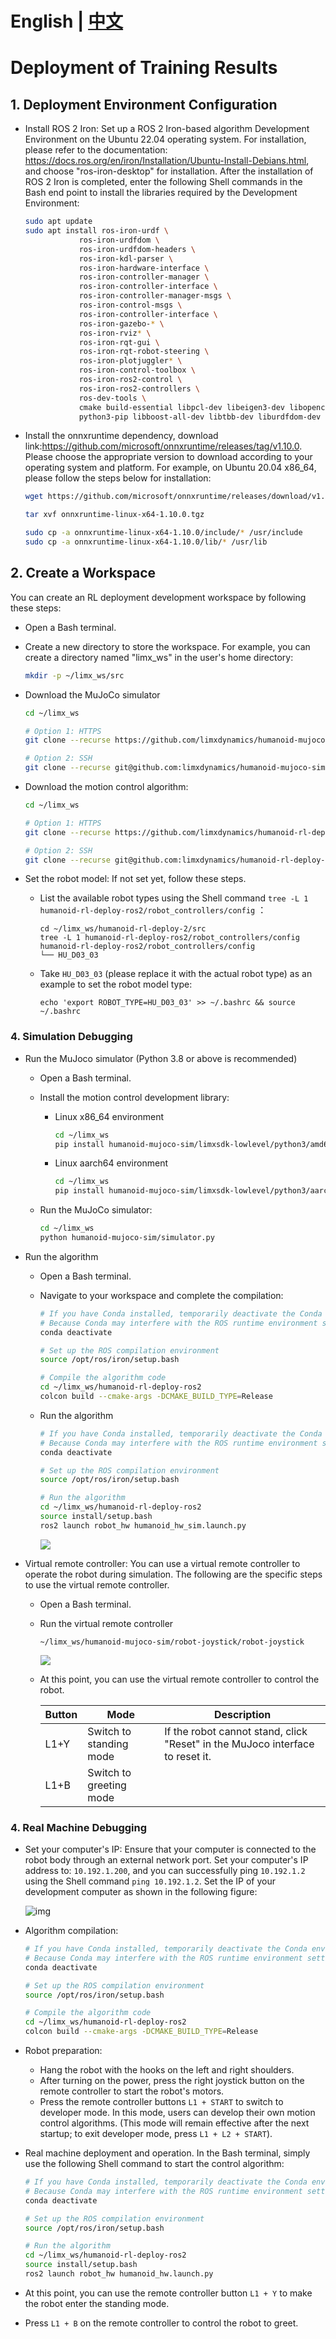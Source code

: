 # English | [中文](README_cn.md)
# Deployment of Training Results



## 1. Deployment Environment Configuration

- Install ROS 2 Iron: Set up a ROS 2 Iron-based algorithm Development Environment on the Ubuntu 22.04 operating system. For installation, please refer to the documentation: https://docs.ros.org/en/iron/Installation/Ubuntu-Install-Debians.html, and choose "ros-iron-desktop" for installation. After the installation of ROS 2 Iron is completed, enter the following Shell commands in the Bash end point to install the libraries required by the Development Environment:

    ```bash
    sudo apt update
    sudo apt install ros-iron-urdf \
                ros-iron-urdfdom \
                ros-iron-urdfdom-headers \
                ros-iron-kdl-parser \
                ros-iron-hardware-interface \
                ros-iron-controller-manager \
                ros-iron-controller-interface \
                ros-iron-controller-manager-msgs \
                ros-iron-control-msgs \
                ros-iron-controller-interface \
                ros-iron-gazebo-* \
                ros-iron-rviz* \
                ros-iron-rqt-gui \
                ros-iron-rqt-robot-steering \
                ros-iron-plotjuggler* \
                ros-iron-control-toolbox \
                ros-iron-ros2-control \
                ros-iron-ros2-controllers \
                ros-dev-tools \
                cmake build-essential libpcl-dev libeigen3-dev libopencv-dev libmatio-dev \
                python3-pip libboost-all-dev libtbb-dev liburdfdom-dev liborocos-kdl-dev -y
    ```

    

- Install the onnxruntime dependency, download link:https://github.com/microsoft/onnxruntime/releases/tag/v1.10.0. Please choose the appropriate version to download according to your operating system and platform. For example, on Ubuntu 20.04 x86_64, please follow the steps below for installation:
  
    ```Bash
    wget https://github.com/microsoft/onnxruntime/releases/download/v1.10.0/onnxruntime-linux-x64-1.10.0.tgz
    
    tar xvf onnxruntime-linux-x64-1.10.0.tgz
    
    sudo cp -a onnxruntime-linux-x64-1.10.0/include/* /usr/include
    sudo cp -a onnxruntime-linux-x64-1.10.0/lib/* /usr/lib
    ```



## 2. Create a Workspace

You can create an RL deployment development workspace by following these steps:
- Open a Bash terminal.
- Create a new directory to store the workspace. For example, you can create a directory named "limx_ws" in the user's home directory:
    ```Bash
    mkdir -p ~/limx_ws/src
    ```
    
- Download the MuJoCo simulator
    ```Bash
    cd ~/limx_ws

    # Option 1: HTTPS
    git clone --recurse https://github.com/limxdynamics/humanoid-mujoco-sim.git

    # Option 2: SSH
    git clone --recurse git@github.com:limxdynamics/humanoid-mujoco-sim.git
    ```
    
- Download the motion control algorithm:
    ```Bash
    cd ~/limx_ws

    # Option 1: HTTPS
    git clone --recurse https://github.com/limxdynamics/humanoid-rl-deploy-ros2.git

    # Option 2: SSH
    git clone --recurse git@github.com:limxdynamics/humanoid-rl-deploy-ros2.git
    ```
    
- Set the robot model: If not set yet, follow these steps.

  - List the available robot types using the Shell command `tree -L 1 humanoid-rl-deploy-ros2/robot_controllers/config` ：

    ```
    cd ~/limx_ws/humanoid-rl-deploy-2/src
    tree -L 1 humanoid-rl-deploy-ros2/robot_controllers/config
    humanoid-rl-deploy-ros2/robot_controllers/config
    └── HU_D03_03
    
    ```

  - Take `HU_D03_03` (please replace it with the actual robot type) as an example to set the robot model type:

    ```
    echo 'export ROBOT_TYPE=HU_D03_03' >> ~/.bashrc && source ~/.bashrc
    ```

### 4. Simulation Debugging

- Run the MuJoco simulator (Python 3.8 or above is recommended)

  - Open a Bash terminal.

  - Install the motion control development library:

    - Linux x86_64 environment

      ```bash
      cd ~/limx_ws
      pip install humanoid-mujoco-sim/limxsdk-lowlevel/python3/amd64/limxsdk-*-py3-none-any.whl
      ```

    - Linux aarch64 environment

      ```bash
      cd ~/limx_ws
      pip install humanoid-mujoco-sim/limxsdk-lowlevel/python3/aarch64/limxsdk-*-py3-none-any.whl
      ```

  - Run the MuJoCo simulator:

    ```bash
    cd ~/limx_ws
    python humanoid-mujoco-sim/simulator.py
    ```

- Run the algorithm

  - Open a Bash terminal.

  - Navigate to your workspace and complete the compilation:

    ```bash
    # If you have Conda installed, temporarily deactivate the Conda environment
    # Because Conda may interfere with the ROS runtime environment settings
    conda deactivate

    # Set up the ROS compilation environment
    source /opt/ros/iron/setup.bash

    # Compile the algorithm code
    cd ~/limx_ws/humanoid-rl-deploy-ros2
    colcon build --cmake-args -DCMAKE_BUILD_TYPE=Release
    ```

  - Run the algorithm

    ```bash
    # If you have Conda installed, temporarily deactivate the Conda environment
    # Because Conda may interfere with the ROS runtime environment settings
    conda deactivate

    # Set up the ROS compilation environment
    source /opt/ros/iron/setup.bash

    # Run the algorithm
    cd ~/limx_ws/humanoid-rl-deploy-ros2
    source install/setup.bash
    ros2 launch robot_hw humanoid_hw_sim.launch.py
    ```

    ![](doc/simulator.gif)

- Virtual remote controller: You can use a virtual remote controller to operate the robot during simulation. The following are the specific steps to use the virtual remote controller.

  - Open a Bash terminal.

  - Run the virtual remote controller

    ```
    ~/limx_ws/humanoid-mujoco-sim/robot-joystick/robot-joystick
    ```

    ![](doc/robot-joystick.png)


  - At this point, you can use the virtual remote controller to control the robot.

    | **Button** | **Mode**         | **Description**                                                    |
    | -------- | ---------------- | ----------------------------------------------------------- |
    | L1+Y     | Switch to standing mode   | If the robot cannot stand, click "Reset" in the MuJoco interface to reset it. |
    | L1+B     | Switch to greeting mode |                                                             |

### 4. Real Machine Debugging

- Set your computer's IP: Ensure that your computer is connected to the robot body through an external network port. Set your computer's IP address to: `10.192.1.200`, and you can successfully ping `10.192.1.2` using the Shell command `ping 10.192.1.2`. Set the IP of your development computer as shown in the following figure:

  ![img](doc/ip.png)

- Algorithm compilation:

  ```bash
  # If you have Conda installed, temporarily deactivate the Conda environment
  # Because Conda may interfere with the ROS runtime environment settings
  conda deactivate

  # Set up the ROS compilation environment
  source /opt/ros/iron/setup.bash

  # Compile the algorithm code
  cd ~/limx_ws/humanoid-rl-deploy-ros2
  colcon build --cmake-args -DCMAKE_BUILD_TYPE=Release
  ```

- Robot preparation:

  - Hang the robot with the hooks on the left and right shoulders.
  - After turning on the power, press the right joystick button on the remote controller to start the robot's motors.
  - Press the remote controller buttons `L1 + START` to switch to developer mode. In this mode, users can develop their own motion control algorithms. (This mode will remain effective after the next startup; to exit developer mode, press `L1 + L2 + START`).

- Real machine deployment and operation. In the Bash terminal, simply use the following Shell command to start the control algorithm:

  ```bash
  # If you have Conda installed, temporarily deactivate the Conda environment
  # Because Conda may interfere with the ROS runtime environment settings
  conda deactivate

  # Set up the ROS compilation environment
  source /opt/ros/iron/setup.bash

  # Run the algorithm
  cd ~/limx_ws/humanoid-rl-deploy-ros2
  source install/setup.bash
  ros2 launch robot_hw humanoid_hw.launch.py
  ```

- At this point, you can use the remote controller button `L1 + Y` to make the robot enter the standing mode.

- Press `L1 + B` on the remote controller to control the robot to greet.
